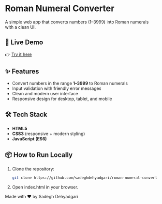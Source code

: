 # Roman Numeral Converter

A simple web app that converts numbers (1–3999) into Roman numerals with a clean UI.

## 🚀 Live Demo
👉 [Try it here](https://sadeghdehyadgari.github.io/roman-numeral-converter/)

## ✨ Features
- Convert numbers in the range **1–3999** to Roman numerals  
- Input validation with friendly error messages  
- Clean and modern user interface  
- Responsive design for desktop, tablet, and mobile  

## 🛠️ Tech Stack
- **HTML5**
- **CSS3** (responsive + modern styling)
- **JavaScript (ES6)**

## 📦 How to Run Locally
1. Clone the repository:
   ```bash
   git clone https://github.com/sadeghdehyadgari/roman-numeral-converter.git

2. Open index.html in your browser.

 Made with ❤️ by Sadegh Dehyadgari
